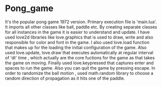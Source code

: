 # Pong_game
It's the popular pong game 1972 version.
Primary execution file is 'main.lua'. It imports all other classes like ball, paddle etc. By creating separate classes for all instances in the game it is easier to understand and update.
I have used love2d libraries like love.graphics that is used to draw, write and also responsible for color and font in the game.
I also used love.load function that makes up for the loading the initial configuration of the game.
Also used love.update, love.draw that executes automatically at regular interval of 'dt' time , which actually are the core fuctions for the game as that takes the game on moving.
Finally used love.keypressed that captures enter and spaces to run the game. Also you can quit the game by pressing escape.
In order to randomize the ball motion , used math.random library to choose a random direction of propagation as it hits one of the paddle.


